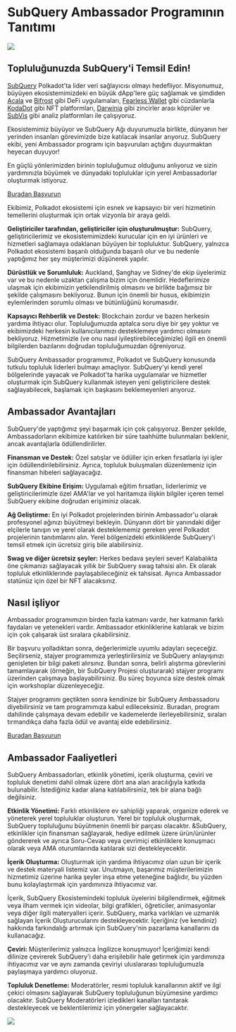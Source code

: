 # SubQuery Ambassador Programının Tanıtımı

![](https://miro.medium.com/max/1400/1*EC5wwTuoB6UK_EESGd8X8w.png)

## Topluluğunuzda SubQuery'i Temsil Edin!

[SubQuery](https://subquery.network/) Polkadot'ta lider veri sağlayıcısı olmayı hedefliyor. Misyonumuz, büyüyen ekosistemimizdeki en büyük dApp'lere güç sağlamak ve şimdiden [Acala](https://acala.network/) ve [Bifrost](https://bifrost.finance/) gibi DeFi uygulamaları, [Fearless Wallet](https://fearlesswallet.io/) gibi cüzdanlarla [KodaDot](https://kodadot.xyz/) gibi NFT platformları, [Darwinia](https://explorer.subquery.network/subquery/darwinia-network/darwinia) gibi zincirler arası köprüler ve [SubVis](https://subvis.io/) gibi analiz platformları ile çalışıyoruz.

Ekosistemimiz büyüyor ve SubQuery Ağı duyurumuzla birlikte, dünyanın her yerinden insanları görevimizde bize katılacak insanlar arıyoruz. SubQuery ekibi, yeni Ambassador programı için başvuruları açtığını duyurmaktan heyecan duyuyor!

En güçlü yönlerimizden birinin topluluğumuz olduğunu anlıyoruz ve sizin yardımınızla büyümek ve dünyadaki topluluklar için yerel Ambassadorlar oluşturmak istiyoruz.

[Buradan Başvurun](https://forms.gle/GXBbJ6LDpNfM2v1X6)

Ekibimiz, Polkadot ekosistemi için esnek ve kapsayıcı bir veri hizmetinin temellerini oluşturmak için ortak vizyonla bir araya geldi.

**Geliştiriciler tarafından, geliştiriciler için oluşturulmuştur:** SubQuery, geliştiricilerimiz ve ekosistemimizdeki kurucular için en iyi ürünleri ve hizmetleri sağlamaya odaklanan büyüyen bir topluluktur. SubQuery, yalnızca Polkadot ekosistemi başarılı olduğunda başarılı olur ve bu nedenle yaptığımız her şey müşterimizi düşünerek yapılır.

**Dürüstlük ve Sorumluluk:** Auckland, Şanghay ve Sidney'de ekip üyelerimiz var ve bu nedenle uzaktan çalışma bizim için önemlidir. Hedeflerimize ulaşmak için ekibimizin yetkilendirilmiş olmasını ve birlikte bağımsız bir şekilde çalışmasını bekliyoruz. Bunun için önemli bir husus, ekibimizin eylemlerinden sorumlu olması ve bütünlüğünü korumasıdır.

**Kapsayıcı Rehberlik ve Destek:** Blockchain zordur ve bazen herkesin yardıma ihtiyacı olur. Topluluğumuzda aptalca soru diye bir şey yoktur ve ekibimizdeki herkesin kullanıcılarımızı desteklemeye yardımcı olmasını bekliyoruz. Hizmetimizle (ve onu nasıl iyileştirebileceğimizle) ilgili en önemli bilgilerden bazılarını doğrudan topluluğumuzdan öğreniyoruz.

SubQuery Ambassador programımız, Polkadot ve SubQuery konusunda tutkulu topluluk liderleri bulmayı amaçlıyor. SubQuery'yi kendi yerel bölgelerinde yayacak ve Polkadot'ta harika uygulamalar ve hizmetler oluşturmak için SubQuery kullanmak isteyen yeni geliştiricilere destek sağlayabilecek, başlamak için başkasını beklemeyenleri arıyoruz.

## Ambassador Avantajları

SubQuery'de yaptığımız şeyi başarmak için çok çalışıyoruz. Benzer şekilde, Ambassadorların ekibimize katılırken bir süre taahhütte bulunmaları beklenir, ancak avantajlarla ödüllendirilirler.

**Finansman ve Destek:** Özel satışlar ve ödüller için erken fırsatlarla iyi işler için ödüllendirilebilirsiniz. Ayrıca, topluluk buluşmaları düzenlemeniz için finansman hibeleri sağlayacağız.

**SubQuery Ekibine Erişim:** Uygulamalı eğitim fırsatları, liderlerimiz ve geliştiricilerimizle özel AMA'lar ve yol haritamıza ilişkin bilgiler içeren temel SubQuery ekibine doğrudan erişiminiz olacak.

**Ağ Geliştirme:** En iyi Polkadot projelerinden birinin Ambassador'u olarak profesyonel ağınızı büyütmeyi bekleyin. Dünyanın dört bir yanındaki diğer elçilerle tanışın ve yerel olarak desteklememiz gereken yerel Polkadot projelerinin tanıtımlarını alın. Yerel bölgenizdeki etkinliklerde SubQuery'i temsil etmek için ücretsiz giriş bile alabilirsiniz.

**Swag ve diğer ücretsiz şeyler:** Herkes bedava şeyleri sever! Kalabalıkta öne çıkmanızı sağlayacak yıllık bir SubQuery swag tahsisi alın. Ek olarak topluluk etkinliklerinde paylaşabileceğiniz ek tahsisat. Ayrıca Ambassador statünüz için özel bir NFT alacaksınız.

## Nasıl işliyor

Ambassador programımızın birden fazla katmanı vardır, her katmanın farklı faydaları ve yetenekleri vardır. Ambassador etkinliklerine katılarak ve bizim için çok çalışarak üst sıralara çıkabilirsiniz.

Bir başvuru yolladıktan sonra, değerlerimizle uyumlu adayları seçeceğiz. Seçilirseniz, stajyer programımıza yerleştirilirsiniz ve SubQuery anlayışınızı genişleten bir bilgi paketi alırsınız. Bundan sonra, belirli alıştırma görevlerini tamamlayarak (örneğin, bir SubQuery Projesi oluşturarak) stajyer programı üzerinden çalışmaya başlayabilirsiniz. Bu süreç boyunca size destek olmak için workshoplar düzenleyeceğiz.

Stajyer programını geçtikten sonra kendinize bir SubQuery Ambassadoru diyebilirsiniz ve tam programımıza kabul edileceksiniz. Buradan, program dahilinde çalışmaya devam edebilir ve kademelerde ilerleyebilirsiniz, sıraları tırmandıkça daha fazla ödül ve avantaj elde edebilirsiniz.

[Buradan Başvurun](https://forms.gle/GXBbJ6LDpNfM2v1X6)

## Ambassador Faaliyetleri

SubQuery Ambassadorları, etkinlik yönetimi, içerik oluşturma, çeviri ve topluluk denetimi dahil olmak üzere dört ana alan aracılığıyla katkıda bulunabilir. İstediğiniz kadar alana katılabilirsiniz, tek bir alana bağlı değilsiniz.

**Etkinlik Yönetimi:** Farklı etkinliklere ev sahipliği yaparak, organize ederek ve yöneterek yerel topluluklar oluşturun. Yerel bir topluluk oluşturmak, SubQuery topluluğunu büyütmenin önemli bir parçası olacaktır. &SubQuery, etkinlikler için finansman sağlayarak, hediye edilmek üzere ürün/ürünler göndererek ve ayrıca Soru-Cevap veya çevrimiçi etkinliklere konuşmacı olarak veya AMA oturumlarında katılarak sizi destekleyecektir.

**İçerik Oluşturma:** Oluşturmak için yardıma ihtiyacımız olan uzun bir içerik ve destek materyali listemiz var. Unutmayın, başarımız müşterilerimizin hizmetimiz üzerine harika şeyler inşa etme yeteneğine bağlıdır, bu yüzden bunu kolaylaştırmak için yardımınıza ihtiyacımız var.

İçerik, SubQuery Ekosistemindeki topluluk üyelerini bilgilendirmek, eğitmek veya ilham vermek için videolar, bilgi grafikleri, öğreticiler, animasyonlar veya diğer ilgili materyalleri içerir. SubQuery, marka varlıkları ve uzmanlık sağlayan İçerik Oluşturucularını destekleyecektir. İçeriğiniz (ve kendiniz) hakkında farkındalığı artırmak için SubQuery'nin pazarlama kanallarını da kullanacağız.

**Çeviri:** Müşterilerimiz yalnızca İngilizce konuşmuyor! İçeriğimizi kendi dilinize çevirerek SubQuery'i daha erişilebilir hale getirmek için yardımınıza ihtiyacımız var ve aynı zamanda çeviriyi uluslararası topluluğumuzla paylaşmaya yardımcı oluyoruz.

**Topluluk Denetleme:** Moderatörler, resmi topluluk kanallarının aktif ve ilgi çekici olmasını sağlayarak SubQuery topluluğunun büyümesine yardımcı olacaktır. SubQuery Moderatörleri izledikleri kanalları tanıtarak destekleyecek ve beklentilerimiz için yönergeler sağlayacaktır.

![](https://miro.medium.com/max/1400/1*xj6_UL1ZWYzlLmlVk25JzQ.png)